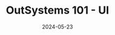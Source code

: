 ---
title: OutSystems 101 - UI
date: 2024-05-23
description: Welcome to the second post in the OutSystems 101 series! Web developers frequently interact with the concept of components – reusable pieces of code that form UIs. In OutSystems, you can work similarly using Widgets and Blocks. If you are already familiar with concepts like reusable components, props or component inputs, the component lifecycle, and reactivity, building OutSystems UIs will feel very intuitive.
image: ui-in-outsystems.webp
tags: ['low-code', 'ui', 'components', 'outsystems']
externalUrl: https://www.outsystems.com/blog/posts/ui-in-outsystems/
---
